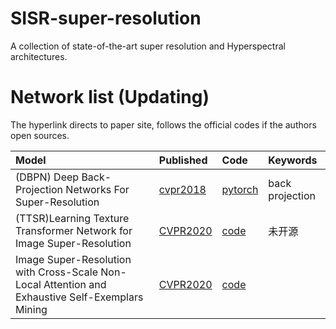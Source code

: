 # SISR-super-resolution
A collection of state-of-the-art super resolution and Hyperspectral architectures.

# Network list (Updating)
The hyperlink directs to paper site, follows the official codes if the authors open sources.

|Model |Published |Code|Keywords|
|:-----|:---------|:-----|:-------|
|(DBPN) Deep Back-Projection Networks For Super-Resolution| [cvpr2018](https://arxiv.org/abs/1803.02735)| [pytorch](https://github.com/alterzero/DBPN-Pytorch)|back projection|
|(TTSR)Learning Texture Transformer Network for Image Super-Resolution|[CVPR2020](http://openaccess.thecvf.com/content_CVPR_2020/papers/Yang_Learning_Texture_Transformer_Network_for_Image_Super-Resolution_CVPR_2020_paper.pdf)|[code](https://github.com/FuzhiYang/TTSR)|未开源|
|Image Super-Resolution with Cross-Scale Non-Local Attention and Exhaustive Self-Exemplars Mining|[CVPR2020](https://arxiv.org/abs/2006.01424)|[code](https://github.com/SHI-Labs/Cross-Scale-Non-Local-Attention)|
